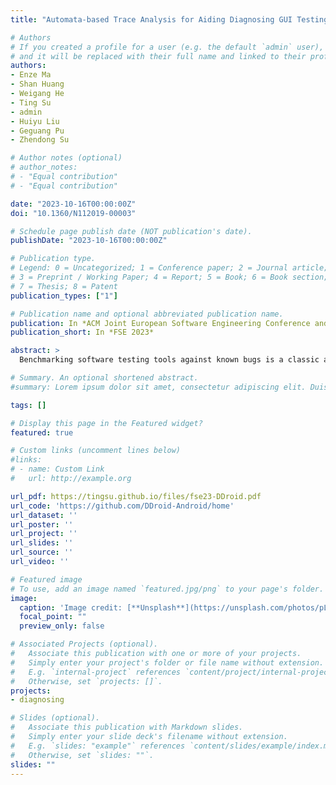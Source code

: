 ```yaml
---
title: "Automata-based Trace Analysis for Aiding Diagnosing GUI Testing Tools for Android"

# Authors
# If you created a profile for a user (e.g. the default `admin` user), write the username (folder name) here 
# and it will be replaced with their full name and linked to their profile.
authors:
- Enze Ma
- Shan Huang
- Weigang He
- Ting Su
- admin
- Huiyu Liu
- Geguang Pu
- Zhendong Su

# Author notes (optional)
# author_notes:
# - "Equal contribution"
# - "Equal contribution"

date: "2023-10-16T00:00:00Z"
doi: "10.1360/N112019-00003"

# Schedule page publish date (NOT publication's date).
publishDate: "2023-10-16T00:00:00Z"

# Publication type.
# Legend: 0 = Uncategorized; 1 = Conference paper; 2 = Journal article;
# 3 = Preprint / Working Paper; 4 = Report; 5 = Book; 6 = Book section;
# 7 = Thesis; 8 = Patent
publication_types: ["1"]

# Publication name and optional abbreviated publication name.
publication: In *ACM Joint European Software Engineering Conference and Symposium on the Foundations of Software Engineering*
publication_short: In *FSE 2023*

abstract: >
  Benchmarking software testing tools against known bugs is a classic approach to evaluating the tools’ bug finding abilities. However, this approach is difficult to give some clues on the tool-missed bugs to aid diagnosing the testing tools. As a result, heavy and ad hoc manual analysis is needed. In this work, in the setting of GUI testing for Android apps, we introduce an automata-based trace analysis approach to tackling the key challenge of manual analysis, i.e., how to analyze the lengthy event traces generated by a testing tool against a missed bug to find the clues. Our key idea is that, we model a bug in the form of a finite automaton which captures its bug-triggering traces; and match the event traces generated by the testing tool (which misses this bug) against this automaton to obtain the clues. Specifically, the clues are presented in the form of three designated automata-based coverage values. We apply our approach to enhance Themis, a representative benchmark suite for Android, to aid diagnosing GUI testing tools. Our extensive evaluation on nine state-of-the-art GUI testing tools and the involvement with several tool developers shows that our approach is feasible and useful. Our approach enables Themis+ (the enhanced benchmark suite) to provide the clues on the tool-missed bugs, and all the Themis+’s clues are identical or useful, compared to the manual analysis results of tool developers. Moreover, the clues have helped find several tool weaknesses, which were unknown or unclear before. Based on the clues, two actively-developing industrial testing tools in our study have quickly made several optimizations and demonstrated their improved bug finding abilities. All the tool developers give positive feedback on the usefulness and usability of Themis+’s clues. Themis+ is available at https://github.com/DDroid-Android/ home.

# Summary. An optional shortened abstract.
#summary: Lorem ipsum dolor sit amet, consectetur adipiscing elit. Duis posuere tellus ac convallis placerat. Proin tincidunt magna sed ex sollicitudin condimentum.

tags: []

# Display this page in the Featured widget?
featured: true

# Custom links (uncomment lines below)
#links:
# - name: Custom Link
#   url: http://example.org

url_pdf: https://tingsu.github.io/files/fse23-DDroid.pdf
url_code: 'https://github.com/DDroid-Android/home'
url_dataset: ''
url_poster: ''
url_project: ''
url_slides: ''
url_source: ''
url_video: ''

# Featured image
# To use, add an image named `featured.jpg/png` to your page's folder. 
image:
  caption: 'Image credit: [**Unsplash**](https://unsplash.com/photos/pLCdAaMFLTE)'
  focal_point: ""
  preview_only: false

# Associated Projects (optional).
#   Associate this publication with one or more of your projects.
#   Simply enter your project's folder or file name without extension.
#   E.g. `internal-project` references `content/project/internal-project/index.md`.
#   Otherwise, set `projects: []`.
projects:
- diagnosing

# Slides (optional).
#   Associate this publication with Markdown slides.
#   Simply enter your slide deck's filename without extension.
#   E.g. `slides: "example"` references `content/slides/example/index.md`.
#   Otherwise, set `slides: ""`.
slides: ""
---
```


